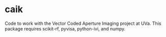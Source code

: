 # caik
Code to work with the Vector Coded Aperture Imaging project at UVa. This package requires scikit-rf, pyvisa, python-ivi, and numpy.

